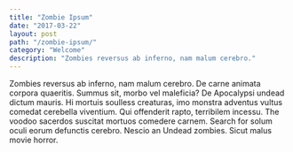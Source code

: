 ```yaml
---
title: "Zombie Ipsum"
date: "2017-03-22"
layout: post
path: "/zombie-ipsum/"
category: "Welcome"
description: "Zombies reversus ab inferno, nam malum cerebro."
---
```


Zombies reversus ab inferno, nam malum cerebro. De carne animata corpora quaeritis. Summus sit​​, morbo vel maleficia? De Apocalypsi undead dictum mauris. Hi mortuis soulless creaturas, imo monstra adventus vultus comedat cerebella viventium. Qui offenderit rapto, terribilem incessu. The voodoo sacerdos suscitat mortuos comedere carnem. Search for solum oculi eorum defunctis cerebro. Nescio an Undead zombies. Sicut malus movie horror.
